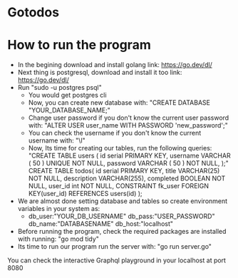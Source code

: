 # Gotodos

# How to run the program

- In the begining download and install golang
  link: https://go.dev/dl/
- Next thing is postgresql, download and install it too
  link: https://go.dev/dl/
- Run "sudo -u postgres psql"
  - You would get postgres cli
  - Now, you can create new database with:
    "CREATE DATABASE "YOUR_DATABASE_NAME;"
  - Change user password if you don't know the current user password with:
    "ALTER USER user_name WITH PASSWORD 'new_password';"
  - You can check the username if you don't know the current username with:
    "\l"
  - Now, Its time for creating our tables, run the following queries:
    "CREATE TABLE users (
    id serial PRIMARY KEY,
    username VARCHAR ( 50 ) UNIQUE NOT NULL,
    password VARCHAR ( 50 ) NOT NULL,
    );"
    CREATE TABLE todos(
    id serial PRIMARY KEY,
    title VARCHAR(25) NOT NULL,
    description VARCHAR(255),
    completed BOOLEAN NOT NULL,
    user_id int NOT NULL,
    CONSTRAINT fk_user
    FOREIGN KEY(user_id)
    REFERENCES users(id)
    );
- We are almost done setting database and tables so create environment variables in your system as:
  - db_user:"YOUR_DB_USERNAME"
    db_pass:"USER_PASSWORD"
    db_name:"DATABASENAME"
    db_host:"localhost"
- Before running the program, check the required packages are installed with running:
  "go mod tidy"
- Its time to run our program run the server with:
  "go run server.go"

You can check the interactive Graphql playground in your localhost at port 8080
